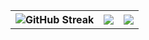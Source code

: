 <!DOCTYPE html>
<html>
  <body>
        <table>
             <tr>
               <th>
                <img src="https://github-readme-streak-stats.herokuapp.com?user=KamoliddinSaparaliyev&theme=dark" alt="GitHub Streak" />
               </th>
              <th>
                <img src="https://github-readme-stats.vercel.app/api?username=KamoliddinSaparaliyev&show_icons=true&theme=dark"/>  
              </th>
              <th>
                <img src="https://github-readme-stats-sigma-five.vercel.app/api/top-langs/?username=KamoliddinSaparaliyev&layout=compact&theme=vision-friendly-dark" />
              </th>
            </tr>
        </table>
  </body>
</html>
